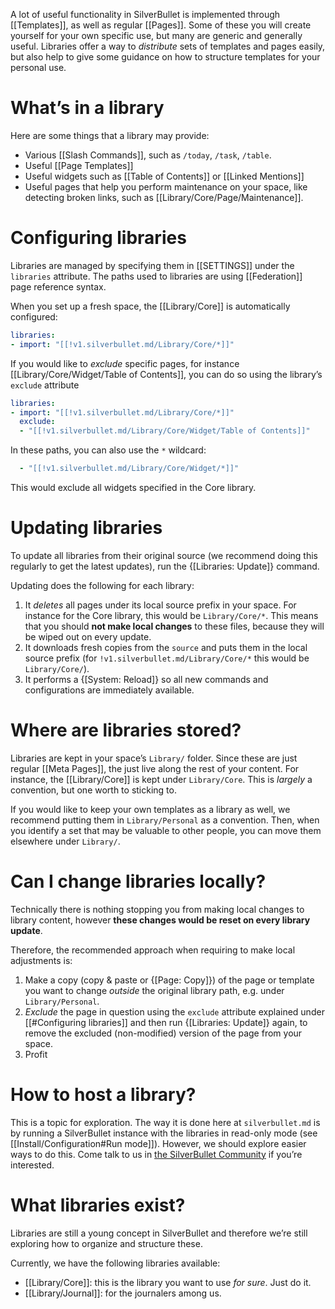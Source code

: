 A lot of useful functionality in SilverBullet is implemented through [[Templates]], as well as regular [[Pages]]. Some of these you will create yourself for your own specific use, but many are generic and generally useful. Libraries offer a way to _distribute_ sets of templates and pages easily, but also help to give some guidance on how to structure templates for your personal use.

# What’s in a library
Here are some things that a library may provide:
* Various [[Slash Commands]], such as `/today`, `/task`, `/table`.
* Useful [[Page Templates]]
* Useful widgets such as [[Table of Contents]] or [[Linked Mentions]]
* Useful pages that help you perform maintenance on your space, like detecting broken links, such as [[Library/Core/Page/Maintenance]].

# Configuring libraries
Libraries are managed by specifying them in [[SETTINGS]] under the `libraries` attribute. The paths used to libraries are using [[Federation]] page reference syntax.

When you set up a fresh space, the [[Library/Core]] is automatically configured:

```yaml
libraries:
- import: "[[!v1.silverbullet.md/Library/Core/*]]"
```

If you would like to _exclude_ specific pages, for instance [[Library/Core/Widget/Table of Contents]], you can do so using the library’s `exclude` attribute

```yaml
libraries:
- import: "[[!v1.silverbullet.md/Library/Core/*]]"
  exclude:
  - "[[!v1.silverbullet.md/Library/Core/Widget/Table of Contents]]"
```

In these paths, you can also use the `*` wildcard:

```yaml
  - "[[!v1.silverbullet.md/Library/Core/Widget/*]]"
```

This would exclude all widgets specified in the Core library.

# Updating libraries
To update all libraries from their original source (we recommend doing this regularly to get the latest updates), run the {[Libraries: Update]} command.

Updating does the following for each library:

1. It _deletes_ all pages under its local source prefix in your space. For instance for the Core library, this would be `Library/Core/*`. This means that you should **not make local changes** to these files, because they will be wiped out on every update.
2. It downloads fresh copies from the `source` and puts them in the local source prefix (for `!v1.silverbullet.md/Library/Core/*` this would be `Library/Core/`).
3. It performs a {[System: Reload]} so all new commands and configurations are immediately available.

# Where are libraries stored?
Libraries are kept in your space’s `Library/` folder. Since these are just regular [[Meta Pages]], the just live along the rest of your content. For instance, the [[Library/Core]] is kept under `Library/Core`. This is _largely_ a convention, but one worth to sticking to.

If you would like to keep your own templates as a library as well, we recommend putting them in `Library/Personal` as a convention. Then, when you identify a set that may be valuable to other people, you can move them elsewhere under `Library/`.

# Can I change libraries locally?
Technically there is nothing stopping you from making local changes to library content, however **these changes would be reset on every library update**.

Therefore, the recommended approach when requiring to make local adjustments is:
1. Make a copy (copy & paste or {[Page: Copy]}) of the page or template you want to change _outside_ the original library path, e.g. under `Library/Personal`.
2. _Exclude_ the page in question using the `exclude` attribute explained under [[#Configuring libraries]] and then run {[Libraries: Update]} again, to remove the excluded (non-modified) version of the page from your space.
3. Profit

# How to host a library?
This is a topic for exploration. The way it is done here at `silverbullet.md` is by running a SilverBullet instance with the libraries in read-only mode (see [[Install/Configuration#Run mode]]). However, we should explore easier ways to do this. Come talk to us in [the SilverBullet Community](https://community.silverbullet.md/) if you’re interested.

# What libraries exist?
Libraries are still a young concept in SilverBullet and therefore we’re still exploring how to organize and structure these.

Currently, we have the following libraries available:
* [[Library/Core]]: this is the library you want to use _for sure_. Just do it.
* [[Library/Journal]]: for the journalers among us.

